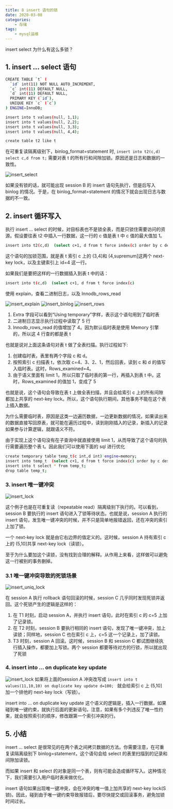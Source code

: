 ```yaml
---
title: 8 insert 语句的锁
date: 2020-03-08
categories:
    - 存储
tags:
    - mysql运维
---
```


insert select 为什么有这么多锁？

<!-- more -->

## 1. insert … select 语句
```bash
CREATE TABLE `t` (
  `id` int(11) NOT NULL AUTO_INCREMENT,
  `c` int(11) DEFAULT NULL,
  `d` int(11) DEFAULT NULL,
  PRIMARY KEY (`id`),
  UNIQUE KEY `c` (`c`)
) ENGINE=InnoDB;

insert into t values(null, 1,1);
insert into t values(null, 2,2);
insert into t values(null, 3,3);
insert into t values(null, 4,4);

create table t2 like t
```

在可重复读隔离级别下，binlog_format=statement 时, `insert into t2(c,d) select c,d from t;` 需要对表 t 的所有行和间隙加锁。原因还是日志和数据的一致性。

![insert_select](/images/mysql/MySQL45讲/insert_select.png)

如果没有锁的话，就可能出现 session B 的 insert 语句先执行，但是后写入 binlog 的情况。于是，在 binlog_format=statement 的情况下就会出现日志与数据的不一致。

## 2. insert 循环写入

执行 insert … select 的时候，对目标表也不是锁全表，而是只锁住需要访问的资源。假设要往表 t2 中插入一行数据，这一行的 c 值是表 t 中 c 值的最大值加 1。
```bash
insert into t2(c,d)  (select c+1, d from t force index(c) order by c desc limit 1);
```

这个语句的加锁范围，就是表 t 索引 c 上的 (3,4]和 (4,supremum]这两个 next-key lock，以及主键索引上 id=4 这一行。

如果我们是要把这样的一行数据插入到表 t 中的话：
```bash
insert into t(c,d)  (select c+1, d from t force index(c) 
```

使用 explain，查看二进制日志，以及 Innodb_rows_read

![insert_explain](/images/mysql/MySQL45讲/insert_explain.png)
![insert_binlog](/images/mysql/MySQL45讲/insert_binlog.png)
![insert_rows](/images/mysql/MySQL45讲/insert_rows.png)

1. Extra 字段可以看到“Using temporary”字样，表示这个语句用到了临时表
2. 二进制日志显示执行过程中读取了 5 行
3. Innodb_rows_read 的值增加了 4。因为默认临时表是使用 Memory 引擎的，所以这 4 行查的都是表 t

也就是说对上面这条语句对表 t 做了全表扫描。执行过程如下:
1. 创建临时表，表里有两个字段 c 和 d。
2. 按照索引 c 扫描表 t，依次取 c=4、3、2、1，然后回表，读到 c 和 d 的值写入临时表。这时，Rows_examined=4。
3. 由于语义里面有 limit 1，所以只取了临时表的第一行，再插入到表 t 中。这时，Rows_examined 的值加 1，变成了 5

也就是说，这个语句会导致在表 t 上做全表扫描，并且会给索引 c 上的所有间隙都加上共享的 next-key lock。所以，这个语句执行期间，其他事务不能在这个表上插入数据。

为什么需要临时表，原因是这类一边遍历数据，一边更新数据的情况，如果读出来的数据直接写回原表，就可能在遍历过程中，读到刚刚插入的记录，新插入的记录如果参与计算逻辑，就跟语义不符。

由于实现上这个语句没有在子查询中就直接使用 limit 1，从而导致了这个语句的执行需要遍历整个表 t。因此我们可以使用下面的 sql 进行优化

```bash
create temporary table temp_t(c int,d int) engine=memory;
insert into temp_t  (select c+1, d from t force index(c) order by c desc limit 1);
insert into t select * from temp_t;
drop table temp_t;
```

### 3. insert 唯一键冲突
![insert_lock](/images/mysql/MySQL45讲/insert_lock.png)

这个例子也是在可重复读（repeatable read）隔离级别下执行的。可以看到，session B 要执行的 insert 语句进入了锁等待状态。也就是说，session A 执行的 insert 语句，发生唯一键冲突的时候，并不只是简单地报错返回，还在冲突的索引上加了锁。

一个 next-key lock 就是由它右边界的值定义的。这时候，session A 持有索引 c 上的 (5,10]共享 next-key lock（读锁）。

至于为什么要加这个读锁，没有找到合理的解释。从作用上来看，这样做可以避免这一行被别的事务删掉。

### 3.1 唯一键冲突导致的死锁场景
![insert_uniq_lock](/images/mysql/MySQL45讲/insert_uniq_lock.png)

在 session A 执行 rollback 语句回滚的时候，session C 几乎同时发现死锁并返回。这个死锁产生的逻辑是这样的：
1. 在 T1 时刻，启动 session A，并执行 insert 语句，此时在索引 c 的 c=5 上加了记录锁。
2. 在 T2 时刻，session B 要执行相同的 insert 语句，发现了唯一键冲突，加上读锁；同样地，session C 也在索引 c 上，c=5 这一个记录上，加了读锁。
3. T3 时刻，session A 回滚。这时候，session B 和 session C 都试图继续执行插入操作，都要加上写锁。两个 session 都要等待对方的行锁，所以就出现了死锁


### 4. insert into … on duplicate key update
![insert_lock](/images/mysql/MySQL45讲/insert_lock.png)
如果将上面的session A 冲突改写成 `insert into t values(11,10,10) on duplicate key update d=100; ` 就会给索引 c 上 (5,10] 加一个排他的 next-key lock（写锁）。

insert into … on duplicate key update 这个语义的逻辑是，插入一行数据，如果碰到唯一键约束，就执行后面的更新语句。注意，如果有多个列违反了唯一性约束，就会按照索引的顺序，修改跟第一个索引冲突的行。

## 5. 小结
insert … select 是很常见的在两个表之间拷贝数据的方法。你需要注意，在可重复读隔离级别下 binlog=statement，这个语句会给 select 的表里扫描到的记录和间隙加读锁。

而如果 insert 和 select 的对象是同一个表，则有可能会造成循环写入。这种情况下，我们需要引入用户临时表来做优化。

insert 语句如果出现唯一键冲突，会在冲突的唯一值上加共享的 next-key lock(S 锁)。因此，碰到由于唯一键约束导致报错后，要尽快提交或回滚事务，避免加锁时间过长。
